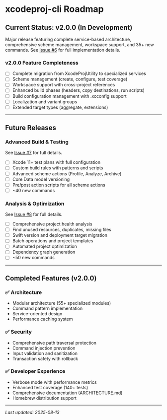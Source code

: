 # xcodeproj-cli Roadmap

## Current Status: v2.0.0 (In Development)

Major release featuring complete service-based architecture, comprehensive scheme management, workspace support, and 35+ new commands. See [Issue #6](https://github.com/tolo/xcodeproj-cli/issues/6) for full implementation details.

### v2.0.0 Feature Completeness
- [ ] Complete migration from XcodeProjUtility to specialized services
- [ ] Scheme management (create, configure, test coverage)
- [ ] Workspace support with cross-project references
- [ ] Enhanced build phases (headers, copy destinations, run scripts)
- [ ] Build configuration management with .xcconfig support
- [ ] Localization and variant groups
- [ ] Extended target types (aggregate, extensions)

---

## Future Releases

### Advanced Build & Testing
See [Issue #7](https://github.com/tolo/xcodeproj-cli/issues/7) for full details.

- [ ] Xcode 11+ test plans with full configuration
- [ ] Custom build rules with patterns and scripts
- [ ] Advanced scheme actions (Profile, Analyze, Archive)
- [ ] Core Data model versioning
- [ ] Pre/post action scripts for all scheme actions
- [ ] ~40 new commands

### Analysis & Optimization
See [Issue #8](https://github.com/tolo/xcodeproj-cli/issues/8) for full details.

- [ ] Comprehensive project health analysis
- [ ] Find unused resources, duplicates, missing files
- [ ] Swift version and deployment target migration
- [ ] Batch operations and project templates
- [ ] Automated project optimization
- [ ] Dependency graph generation
- [ ] ~50 new commands

---


## Completed Features (v2.0.0)

### ✅ Architecture
- Modular architecture (55+ specialized modules)
- Command pattern implementation
- Service-oriented design
- Performance caching system

### ✅ Security
- Comprehensive path traversal protection
- Command injection prevention
- Input validation and sanitization
- Transaction safety with rollback

### ✅ Developer Experience
- Verbose mode with performance metrics
- Enhanced test coverage (140+ tests)
- Comprehensive documentation (ARCHITECTURE.md)
- Homebrew distribution support

---

*Last updated: 2025-08-13*
